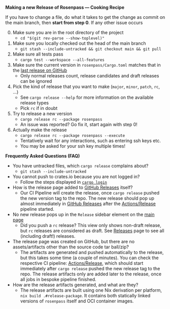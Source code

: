 **Making a new Release of Rosenpass — Cooking Recipe**

If you have to change a file, do what it takes to get the change as commit on the main branch, then **start from step 0**.
If any other issue occurs

0. Make sure you are in the root directory of the project
   - `cd "$(git rev-parse --show-toplevel)"`
1. Make sure you locally checked out the head of the main branch
   - `git stash --include-untracked && git checkout main && git pull`
2. Make sure all tests pass
   - `cargo test --workspace --all-features`
3. Make sure the current version in `rosenpass/Cargo.toml` matches that in the [last release on GitHub](https://github.com/rosenpass/rosenpass/releases)
   - Only normal releases count, release candidates and draft releases can be ignored
4. Pick the kind of release that you want to make (`major`, `minor`, `patch`, `rc`, ...)
   - See `cargo release --help` for more information on the available release types
   - Pick `rc` if in doubt
5. Try to release a new version
   - `cargo release rc --package rosenpass`
   - An issue was reported? Go fix it, start again with step 0!
6. Actually make the release
   - `cargo release rc --package rosenpass --execute`
   - Tentatively wait for any interactions, such as entering ssh keys etc.
   - You may be asked for your ssh key multiple times!

**Frequently Asked Questions (FAQ)**

- You have untracked files, which `cargo release` complains about?
  - `git stash --include-untracked`
- You cannot push to crates.io because you are not logged in?
  - Follow the steps displayed in [`cargo login`](https://doc.rust-lang.org/cargo/commands/cargo-login.html)
- How is the release page added to [GitHub Releases](https://github.com/rosenpass/rosenpass/releases) itself?
  - Our CI Pipeline will create the release, once `cargo release` pushed the new version tag to the repo. The new release should pop up almost immediately in [GitHub Releases](https://github.com/rosenpass/rosenpass/releases) after the [Actions/Release](https://github.com/rosenpass/rosenpass/actions/workflows/release.yaml) pipeline started.
- No new release pops up in the `Release` sidebar element on the [main page](https://github.com/rosenpass/rosenpass)
  - Did you push a `rc` release? This view only shows non-draft release, but `rc` releases are considered as draft. See [Releases](https://github.com/rosenpass/rosenpass/releases) page to see all (including draft!) releases.
- The release page was created on GitHub, but there are no assets/artifacts other than the source code tar ball/zip?
  - The artifacts are generated and pushed automatically to the release, but this takes some time (a couple of minutes). You can check the respective CI pipeline: [Actions/Release](https://github.com/rosenpass/rosenpass/actions/workflows/release.yaml), which should start immediately after `cargo release` pushed the new release tag to the repo. The release artifacts only are added later to the release, once all jobs in bespoke pipeline finished.
- How are the release artifacts generated, and what are they?
  - The release artifacts are built using one Nix derivation per platform, `nix build .#release-package`. It contains both statically linked versions of `rosenpass` itself and OCI container images.
